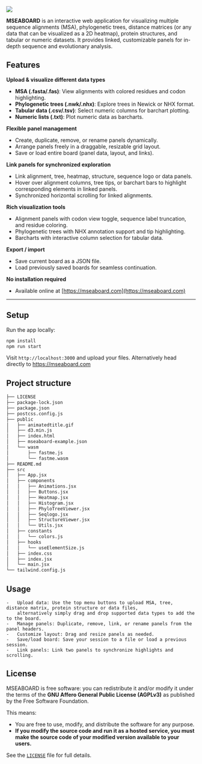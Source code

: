 
<img src=".public/animatedtitle.gif"/>

**MSEABOARD** is an interactive web application for visualizing multiple sequence alignments (MSA), phylogenetic trees, distance matrices (or any data that can be visualized as a 2D heatmap), protein structures, and tabular or numeric datasets. It provides linked, customizable panels for in-depth sequence and evolutionary analysis.

## Features

 **Upload & visualize different data types**
- **MSA (.fasta/.fas)**: View alignments with colored residues and codon highlighting.
- **Phylogenetic trees (.nwk/.nhx)**: Explore trees in Newick or NHX format.
- **Tabular data (.csv/.tsv)**: Select numeric columns for barchart plotting.
- **Numeric lists (.txt)**: Plot numeric data as barcharts.

 **Flexible panel management**
- Create, duplicate, remove, or rename panels dynamically.
- Arrange panels freely in a draggable, resizable grid layout.
- Save or load entire board (panel data, layout, and links).

 **Link panels for synchronized exploration**
- Link alignment, tree, heatmap, structure, sequence logo or data panels.
- Hover over alignment columns, tree tips, or barchart bars to highlight corresponding elements in linked panels.
- Synchronized horizontal scrolling for linked alignments.

 **Rich visualization tools**
- Alignment panels with codon view toggle, sequence label truncation, and residue coloring.
- Phylogenetic trees with NHX annotation support and tip highlighting.
- Barcharts with interactive column selection for tabular data.

 **Export / import**
- Save current board as a JSON file.
- Load previously saved boards for seamless continuation.

 **No installation required**
- Available online at [https://mseaboard.com](https://mseaboard.com)

---

## Setup

Run the app locally:

```bash
npm install
npm run start
```

Visit `http://localhost:3000` and upload your files. Alternatively head directly to https://mseaboard.com

## Project structure

```bash
├── LICENSE
├── package-lock.json
├── package.json
├── postcss.config.js
├── public
│   ├── animatedtitle.gif
│   ├── d3.min.js
│   ├── index.html
│   ├── mseaboard-example.json
│   └── wasm
│       ├── fastme.js
│       └── fastme.wasm
├── README.md
├── src
│   ├── App.jsx
│   ├── components
│   │   ├── Animations.jsx
│   │   ├── Buttons.jsx
│   │   ├── Heatmap.jsx
│   │   ├── Histogram.jsx
│   │   ├── PhyloTreeViewer.jsx
│   │   ├── Seqlogo.jsx
│   │   ├── StructureViewer.jsx
│   │   └── Utils.jsx
│   ├── constants
│   │   └── colors.js
│   ├── hooks
│   │   └── useElementSize.js
│   ├── index.css
│   ├── index.jsx
│   └── main.jsx
└── tailwind.config.js
```

## Usage
	-	Upload data: Use the top menu buttons to upload MSA, tree, distance matrix, protein structure or data files,
		alternatively simply drag and drop supported data types to add the to the board.
	-	Manage panels: Duplicate, remove, link, or rename panels from the panel headers.
	-	Customize layout: Drag and resize panels as needed.
	-	Save/load board: Save your session to a file or load a previous session.
	-	Link panels: Link two panels to synchronize highlights and scrolling.

## License

MSEABOARD is free software: you can redistribute it and/or modify it under the terms of the **GNU Affero General Public License (AGPLv3)** as published by the Free Software Foundation.

This means:
- You are free to use, modify, and distribute the software for any purpose.
- **If you modify the source code and run it as a hosted service, you must make the source code of your modified version available to your users.**

See the [`LICENSE`](LICENSE) file for full details.